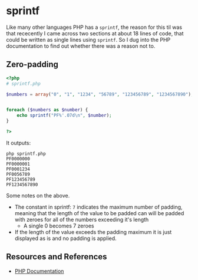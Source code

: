 # sprintf

Like many other languages PHP has a `sprintf`, the reason for this til was that rececently I came across two sections at about 18 lines of code, that could be written as single lines using `sprintf`.
So I dug into the PHP documentation to find out  whether there was a reason not to.

## Zero-padding

```php
<?php
# sprintf.php

$numbers = array("0", "1", "1234", "56789", "123456789", "1234567890");


foreach ($numbers as $number) {
    echo sprintf("PF%'.07d\n", $number);
}

?>
```

It outputs:

```text
php sprintf.php
PF0000000
PF0000001
PF0001234
PF0056789
PF123456789
PF1234567890
```

Some notes on the above.

- The constant in sprintf: `7` indicates the maximum number of padding, meaning that the length of the value to be padded can will be padded with zeroes for all of the numbers exceeding it's length
  - A single 0 becomes 7 zeroes
- If the length of the value exceeds the padding maximum it is just displayed as is and no padding is applied.

## Resources and References

- [PHP Documentation](https://www.php.net/manual/en/function.sprintf.php)
